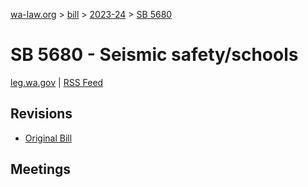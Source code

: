 [wa-law.org](/) > [bill](/bill/) > [2023-24](/bill/2023-24/) > [SB 5680](/bill/2023-24/sb/5680/)

# SB 5680 - Seismic safety/schools
[leg.wa.gov](https://app.leg.wa.gov/billsummary?BillNumber=5680&Year=2023&Initiative=false) | [RSS Feed](./rss.xml)

## Revisions
* [Original Bill](1/)

## Meetings